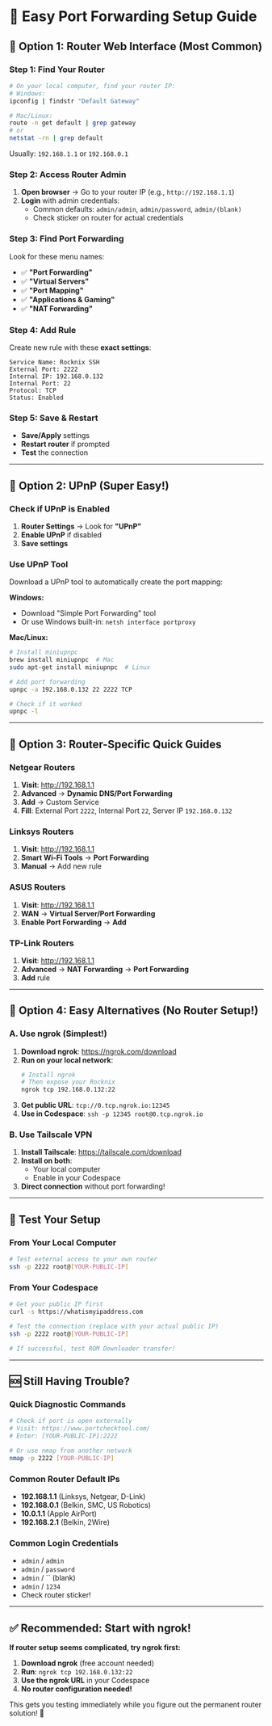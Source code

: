 # 🚀 Easy Port Forwarding Setup Guide

## 🎯 **Option 1: Router Web Interface (Most Common)**

### **Step 1: Find Your Router**
```bash
# On your local computer, find your router IP:
# Windows:
ipconfig | findstr "Default Gateway"

# Mac/Linux:
route -n get default | grep gateway
# or
netstat -rn | grep default
```
Usually: `192.168.1.1` or `192.168.0.1`

### **Step 2: Access Router Admin**
1. **Open browser** → Go to your router IP (e.g., `http://192.168.1.1`)
2. **Login** with admin credentials:
   - Common defaults: `admin/admin`, `admin/password`, `admin/(blank)`
   - Check sticker on router for actual credentials

### **Step 3: Find Port Forwarding**
Look for these menu names:
- ✅ **"Port Forwarding"**
- ✅ **"Virtual Servers"**
- ✅ **"Port Mapping"**
- ✅ **"Applications & Gaming"**
- ✅ **"NAT Forwarding"**

### **Step 4: Add Rule**
Create new rule with these **exact settings**:
```
Service Name: Rocknix SSH
External Port: 2222
Internal IP: 192.168.0.132
Internal Port: 22
Protocol: TCP
Status: Enabled
```

### **Step 5: Save & Restart**
- **Save/Apply** settings
- **Restart router** if prompted
- **Test** the connection

---

## 🎯 **Option 2: UPnP (Super Easy!)**

### **Check if UPnP is Enabled**
1. **Router Settings** → Look for **"UPnP"**
2. **Enable UPnP** if disabled
3. **Save settings**

### **Use UPnP Tool**
Download a UPnP tool to automatically create the port mapping:

**Windows:**
- Download "Simple Port Forwarding" tool
- Or use Windows built-in: `netsh interface portproxy`

**Mac/Linux:**
```bash
# Install miniupnpc
brew install miniupnpc  # Mac
sudo apt-get install miniupnpc  # Linux

# Add port forwarding
upnpc -a 192.168.0.132 22 2222 TCP

# Check if it worked
upnpc -l
```

---

## 🎯 **Option 3: Router-Specific Quick Guides**

### **Netgear Routers**
1. **Visit**: http://192.168.1.1
2. **Advanced** → **Dynamic DNS/Port Forwarding**
3. **Add** → Custom Service
4. **Fill**: External Port `2222`, Internal Port `22`, Server IP `192.168.0.132`

### **Linksys Routers**
1. **Visit**: http://192.168.1.1
2. **Smart Wi-Fi Tools** → **Port Forwarding**
3. **Manual** → Add new rule

### **ASUS Routers**
1. **Visit**: http://192.168.1.1
2. **WAN** → **Virtual Server/Port Forwarding**
3. **Enable Port Forwarding** → **Add**

### **TP-Link Routers**
1. **Visit**: http://192.168.1.1
2. **Advanced** → **NAT Forwarding** → **Port Forwarding**
3. **Add** rule

---

## 🎯 **Option 4: Easy Alternatives (No Router Setup!)**

### **A. Use ngrok (Simplest!)**
1. **Download ngrok**: https://ngrok.com/download
2. **Run on your local network**:
   ```bash
   # Install ngrok
   # Then expose your Rocknix
   ngrok tcp 192.168.0.132:22
   ```
3. **Get public URL**: `tcp://0.tcp.ngrok.io:12345`
4. **Use in Codespace**: `ssh -p 12345 root@0.tcp.ngrok.io`

### **B. Use Tailscale VPN**
1. **Install Tailscale**: https://tailscale.com/download
2. **Install on both**:
   - Your local computer
   - Enable in your Codespace
3. **Direct connection** without port forwarding!

---

## 🧪 **Test Your Setup**

### **From Your Local Computer**
```bash
# Test external access to your own router
ssh -p 2222 root@[YOUR-PUBLIC-IP]
```

### **From Your Codespace**
```bash
# Get your public IP first
curl -s https://whatismyipaddress.com

# Test the connection (replace with your actual public IP)
ssh -p 2222 root@[YOUR-PUBLIC-IP]

# If successful, test ROM Downloader transfer!
```

---

## 🆘 **Still Having Trouble?**

### **Quick Diagnostic Commands**
```bash
# Check if port is open externally
# Visit: https://www.portchecktool.com/
# Enter: [YOUR-PUBLIC-IP]:2222

# Or use nmap from another network
nmap -p 2222 [YOUR-PUBLIC-IP]
```

### **Common Router Default IPs**
- **192.168.1.1** (Linksys, Netgear, D-Link)
- **192.168.0.1** (Belkin, SMC, US Robotics)
- **10.0.1.1** (Apple AirPort)
- **192.168.2.1** (Belkin, 2Wire)

### **Common Login Credentials**
- `admin` / `admin`
- `admin` / `password`  
- `admin` / `` (blank)
- `admin` / `1234`
- Check router sticker!

---

## ✅ **Recommended: Start with ngrok!**

**If router setup seems complicated, try ngrok first:**

1. **Download ngrok** (free account needed)
2. **Run**: `ngrok tcp 192.168.0.132:22`  
3. **Use the ngrok URL** in your Codespace
4. **No router configuration needed!**

This gets you testing immediately while you figure out the permanent router solution! 🚀
